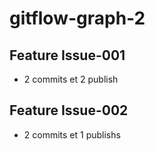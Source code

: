 # gitflow-graph-2

## Feature Issue-001
- 2 commits et 2 publish

## Feature Issue-002
- 2 commits et 1 publishs